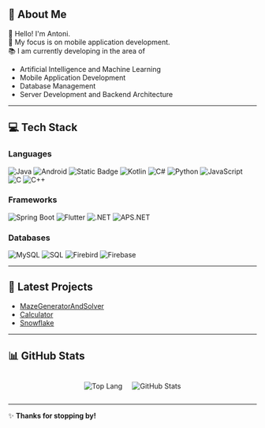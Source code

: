 ## 💫 About Me

👋 Hello! I'm Antoni.<br>
🎯 My focus is on mobile application development.<br>
📚 I am currently developing in the area of

- Artificial Intelligence and Machine Learning
- Mobile Application Development
- Database Management
- Server Development and Backend Architecture

---

## 💻 Tech Stack

### **Languages**

![Java](https://img.shields.io/badge/Java-%f89b24.svg?style=for-the-badge&color=f89b24) 
![Android](https://img.shields.io/badge/Android-%f89b24.svg?style=for-the-badge&color=a7c83f&logo=android&logoColor=ffffff) 
![Static Badge](https://img.shields.io/badge/Dart-%0175C2.svg?style=for-the-badge&logo=dart&color=0175C2) 
![Kotlin](https://img.shields.io/badge/Kotlin-%f89b24.svg?style=for-the-badge&logo=kotlin&color=b22fee&logoColor=ffffff) 
![C#](https://img.shields.io/badge/C%23-%f89b24.svg?style=for-the-badge&logo=sharp&color=088ad5&logoColor=ffffff) 
![Python](https://img.shields.io/badge/Python-%f89b24.svg?style=for-the-badge&logo=python&color=ffce41&logoColor=333333) 
![JavaScript](https://img.shields.io/badge/Javascript-%f89b24.svg?style=for-the-badge&color=f7e025&logo=javascript&logoColor=333333)
![C](https://img.shields.io/badge/C-%f89b24.svg?style=for-the-badge&color=414ea9&logo=c&logoColor=ffffff)
![C++](https://img.shields.io/badge/C++-%f89b24.svg?style=for-the-badge&color=41799d&logo=cplusplus&logoColor=ffffff)

### **Frameworks**

![Spring Boot](https://img.shields.io/badge/Spring%20Boot-%f89b24.svg?style=for-the-badge&logo=springboot&color=6aad3d&logoColor=ffffff) 
![Flutter](https://img.shields.io/badge/Flutter-%f89b24.svg?style=for-the-badge&logo=flutter&color=2eb3ef&logoColor=ffffff) 
![.NET](https://img.shields.io/badge/.NET-%f89b24.svg?style=for-the-badge&color=5632d5) 
![APS.NET](https://img.shields.io/badge/ASP.NET-%f89b24.svg?style=for-the-badge&color=2b6fc4)

### **Databases**

![MySQL](https://img.shields.io/badge/MySQL-%f89b24.svg?style=for-the-badge&logo=mysql&color=ffa820&logoColor=333333) 
![SQL](https://img.shields.io/badge/SQL-%f89b24.svg?style=for-the-badge&color=dc7939) 
![Firebird](https://img.shields.io/badge/Firebird-%f89b24.svg?style=for-the-badge&color=f46f14) 
![Firebase](https://img.shields.io/badge/Firebase-%f89b24.svg?style=for-the-badge&color=de3308&logo=firebase&logoColor=ffffff)

---

## 🚀 Latest Projects

- [MazeGeneratorAndSolver](https://github.com/Antoni-Vasilev/MazeGeneratorAndSolver)
- [Calculator](https://github.com/Antoni-Vasilev/Calculator)
- [Snowflake](https://github.com/Antoni-Vasilev/Snowflake)

---

## 📊 GitHub Stats

<div style="display: flex; justify-content: center; align-items: center; gap: 20px">

![Top Lang](https://github-readme-stats.vercel.app/api/top-langs/?username=Antoni-Vasilev&theme=gruvbox&card_width=200&langs_count=5)

![GitHub Stats](https://github-readme-stats.vercel.app/api?username=Antoni-Vasilev&show_icons=true&theme=gruvbox&hide_rank=true&card_width=200)

</div>

---

✨ **Thanks for stopping by!**
